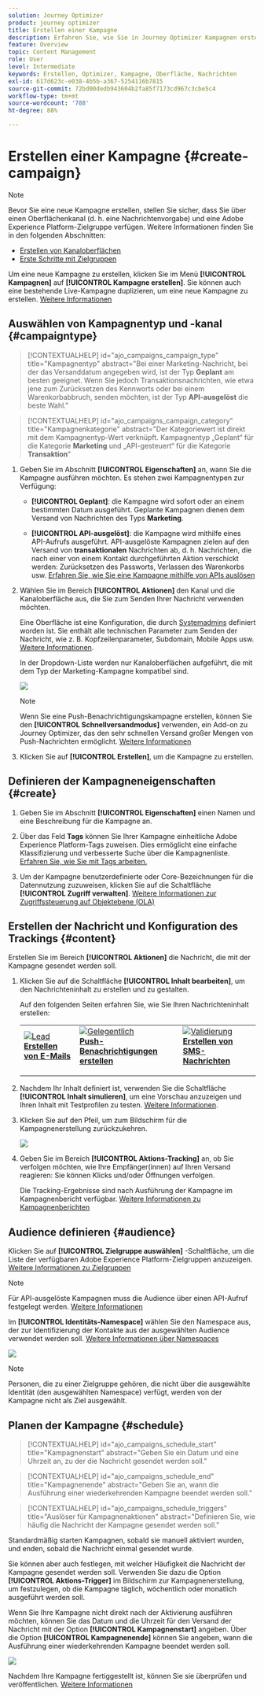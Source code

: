 ```yaml
---
solution: Journey Optimizer
product: journey optimizer
title: Erstellen einer Kampagne
description: Erfahren Sie, wie Sie in Journey Optimizer Kampagnen erstellen
feature: Overview
topic: Content Management
role: User
level: Intermediate
keywords: Erstellen, Optimizer, Kampagne, Oberfläche, Nachrichten
exl-id: 617d623c-e038-4b5b-a367-5254116b7815
source-git-commit: 72bd00dedb943604b2fa85f7173cd967c3cbe5c4
workflow-type: tm+mt
source-wordcount: '788'
ht-degree: 88%

---
```


# Erstellen einer Kampagne {#create-campaign}

>[!NOTE]
>
>Bevor Sie eine neue Kampagne erstellen, stellen Sie sicher, dass Sie über einen Oberflächenkanal (d. h. eine Nachrichtenvorgabe) und eine Adobe Experience Platform-Zielgruppe verfügen. Weitere Informationen finden Sie in den folgenden Abschnitten:
>
>* [Erstellen von Kanaloberflächen](../configuration/channel-surfaces.md)
>* [Erste Schritte mit Zielgruppen](../audience/about-audiences.md)

Um eine neue Kampagne zu erstellen, klicken Sie im Menü **[!UICONTROL Kampagnen]** auf **[!UICONTROL Kampagne erstellen]**. Sie können auch eine bestehende Live-Kampagne duplizieren, um eine neue Kampagne zu erstellen. [Weitere Informationen](modify-stop-campaign.md#duplicate)

## Auswählen von Kampagnentyp und -kanal {#campaigntype}

>[!CONTEXTUALHELP]
>id="ajo_campaigns_campaign_type"
>title="Kampagnentyp"
>abstract="Bei einer Marketing-Nachricht, bei der das Versanddatum angegeben wird, ist der Typ **Geplant** am besten geeignet. Wenn Sie jedoch Transaktionsnachrichten, wie etwa jene zum Zurücksetzen des Kennworts oder bei einem Warenkorbabbruch, senden möchten, ist der Typ **API-ausgelöst** die beste Wahl."

>[!CONTEXTUALHELP]
>id="ajo_campaigns_campaign_category"
>title="Kampagnenkategorie"
>abstract="Der Kategoriewert ist direkt mit dem Kampagnentyp-Wert verknüpft. Kampagnentyp „Geplant“ für die Kategorie **Marketing** und „API-gesteuert“ für die Kategorie **Transaktion**"

1. Geben Sie im Abschnitt **[!UICONTROL Eigenschaften]** an, wann Sie die Kampagne ausführen möchten. Es stehen zwei Kampagnentypen zur Verfügung:

   * **[!UICONTROL Geplant]**: die Kampagne wird sofort oder an einem bestimmten Datum ausgeführt. Geplante Kampagnen dienen dem Versand von Nachrichten des Typs **Marketing**.

   * **[!UICONTROL API-ausgelöst]**: die Kampagne wird mithilfe eines API-Aufrufs ausgeführt. API-ausgelöste Kampagnen zielen auf den Versand von **transaktionalen** Nachrichten ab, d. h. Nachrichten, die nach einer von einem Kontakt durchgeführten Aktion verschickt werden: Zurücksetzen des Passworts, Verlassen des Warenkorbs usw. [Erfahren Sie, wie Sie eine Kampagne mithilfe von APIs auslösen](api-triggered-campaigns.md)

1. Wählen Sie im Bereich **[!UICONTROL Aktionen]** den Kanal und die Kanaloberfläche aus, die Sie zum Senden Ihrer Nachricht verwenden möchten.

   Eine Oberfläche ist eine Konfiguration, die durch [Systemadmins](../start/path/administrator.md) definiert worden ist. Sie enthält alle technischen Parameter zum Senden der Nachricht, wie z. B. Kopfzeilenparameter, Subdomain, Mobile Apps usw. [Weitere Informationen](../configuration/channel-surfaces.md).

   In der Dropdown-Liste werden nur Kanaloberflächen aufgeführt, die mit dem Typ der Marketing-Kampagne kompatibel sind.

   ![](assets/create-campaign-action.png)

   >[!NOTE]
   >
   >Wenn Sie eine Push-Benachrichtigungskampagne erstellen, können Sie den **[!UICONTROL Schnellversandmodus]** verwenden, ein Add-on zu Journey Optimizer, das den sehr schnellen Versand großer Mengen von Push-Nachrichten ermöglicht. [Weitere Informationen](../push/create-push.md#rapid-delivery)

1. Klicken Sie auf **[!UICONTROL Erstellen]**, um die Kampagne zu erstellen.

## Definieren der Kampagneneigenschaften {#create}

1. Geben Sie im Abschnitt **[!UICONTROL Eigenschaften]** einen Namen und eine Beschreibung für die Kampagne an.

   <!--To test the content of your message, toggle the **[!UICONTROL Content experiment]** option on. This allows you to test multiple variables of a delivery on populations samples, in order to define which treatment has the biggest impact on the targeted population.[Learn more about content experiment](../campaigns/content-experiment.md).-->

1. Über das Feld **Tags** können Sie Ihrer Kampagne einheitliche Adobe Experience Platform-Tags zuweisen. Dies ermöglicht eine einfache Klassifizierung und verbesserte Suche über die Kampagnenliste. [Erfahren Sie, wie Sie mit Tags arbeiten.](../start/search-filter-categorize.md#tags)

1. Um der Kampagne benutzerdefinierte oder Core-Bezeichnungen für die Datennutzung zuzuweisen, klicken Sie auf die Schaltfläche **[!UICONTROL Zugriff verwalten]**. [Weitere Informationen zur Zugriffssteuerung auf Objektebene (OLA)](../administration/object-based-access.md)

## Erstellen der Nachricht und Konfiguration des Trackings {#content}

Erstellen Sie im Bereich **[!UICONTROL Aktionen]** die Nachricht, die mit der Kampagne gesendet werden soll.

1. Klicken Sie auf die Schaltfläche **[!UICONTROL Inhalt bearbeiten]**, um den Nachrichteninhalt zu erstellen und zu gestalten.

   Auf den folgenden Seiten erfahren Sie, wie Sie Ihren Nachrichteninhalt erstellen:

   <table style="table-layout:fixed">
    <tr style="border: 0;">
    <td>
    <a href="../email/create-email.md">
    <img alt="Lead" src="../assets/do-not-localize/email.jpg">
    </a>
    <div><a href="../email/create-email.md"><strong>Erstellen von E-Mails</strong>
    </div>
    <p>
    </td>
    <td>
    <a href="../push/create-push.md">
      <img alt="Gelegentlich" src="../assets/do-not-localize/push.jpg">
    </a>
    <div>
    <a href="../push/create-push.md"><strong>Push-Benachrichtigungen erstellen</strong></a>
    </div>
    <p>
    </td>
    <td>
    <a href="../sms/create-sms.md">
      <img alt="Validierung" src="../assets/do-not-localize/sms.jpg">
    </a>
    <div>
    <a href="../sms/create-sms.md"><strong>Erstellen von SMS-Nachrichten</strong></a>
    </div>
    <p>
    </td>
    </tr>
    </table>

1. Nachdem Ihr Inhalt definiert ist, verwenden Sie die Schaltfläche **[!UICONTROL Inhalt simulieren]**, um eine Vorschau anzuzeigen und Ihren Inhalt mit Testprofilen zu testen. [Weitere Informationen](../email/preview.md).

1. Klicken Sie auf den Pfeil, um zum Bildschirm für die Kampagnenerstellung zurückzukehren.

   ![](assets/create-campaign-design.png)

1. Geben Sie im Bereich **[!UICONTROL Aktions-Tracking]** an, ob Sie verfolgen möchten, wie Ihre Empfänger(innen) auf Ihren Versand reagieren: Sie können Klicks und/oder Öffnungen verfolgen.

   Die Tracking-Ergebnisse sind nach Ausführung der Kampagne im Kampagnenbericht verfügbar. [Weitere Informationen zu Kampagnenberichten](../reports/campaign-global-report.md)

## Audience definieren {#audience}

Klicken Sie auf **[!UICONTROL Zielgruppe auswählen]** -Schaltfläche, um die Liste der verfügbaren Adobe Experience Platform-Zielgruppen anzuzeigen. [Weitere Informationen zu Zielgruppen](../audience/about-audiences.md)

>[!NOTE]
>
>Für API-ausgelöste Kampagnen muss die Audience über einen API-Aufruf festgelegt werden. [Weitere Informationen](api-triggered-campaigns.md)

Im **[!UICONTROL Identitäts-Namespace]** wählen Sie den Namespace aus, der zur Identifizierung der Kontakte aus der ausgewählten Audience verwendet werden soll. [Weitere Informationen über Namespaces](../event/about-creating.md#select-the-namespace)

![](assets/create-campaign-namespace.png)

>[!NOTE]
>
>Personen, die zu einer Zielgruppe gehören, die nicht über die ausgewählte Identität (den ausgewählten Namespace) verfügt, werden von der Kampagne nicht als Ziel ausgewählt.

<!--If you are are creating an API-triggered campaign, the **[!UICONTROL cURL request]** section allows you to retrieve the **[!UICONTROL Campaign ID]** to use in the API call. [Learn more](api-triggered-campaigns.md)-->

## Planen der Kampagne {#schedule}

>[!CONTEXTUALHELP]
>id="ajo_campaigns_schedule_start"
>title="Kampagnenstart"
>abstract="Geben Sie ein Datum und eine Uhrzeit an, zu der die Nachricht gesendet werden soll."

>[!CONTEXTUALHELP]
>id="ajo_campaigns_schedule_end"
>title="Kampagnenende"
>abstract="Geben Sie an, wann die Ausführung einer wiederkehrenden Kampagne beendet werden soll."

>[!CONTEXTUALHELP]
>id="ajo_campaigns_schedule_triggers"
>title="Auslöser für Kampagnenaktionen"
>abstract="Definieren Sie, wie häufig die Nachricht der Kampagne gesendet werden soll."

Standardmäßig starten Kampagnen, sobald sie manuell aktiviert wurden, und enden, sobald die Nachricht einmal gesendet wurde.

Sie können aber auch festlegen, mit welcher Häufigkeit die Nachricht der Kampagne gesendet werden soll. Verwenden Sie dazu die Option **[!UICONTROL Aktions-Trigger]** im Bildschirm zur Kampagnenerstellung, um festzulegen, ob die Kampagne täglich, wöchentlich oder monatlich ausgeführt werden soll.

Wenn Sie Ihre Kampagne nicht direkt nach der Aktivierung ausführen möchten, können Sie das Datum und die Uhrzeit für den Versand der Nachricht mit der Option **[!UICONTROL Kampagnenstart]** angeben. Über die Option **[!UICONTROL Kampagnenende]** können Sie angeben, wann die Ausführung einer wiederkehrenden Kampagne beendet werden soll.

![](assets/create-campaign-schedule.png)

Nachdem Ihre Kampagne fertiggestellt ist, können Sie sie überprüfen und veröffentlichen. [Weitere Informationen](review-activate-campaign.md)
